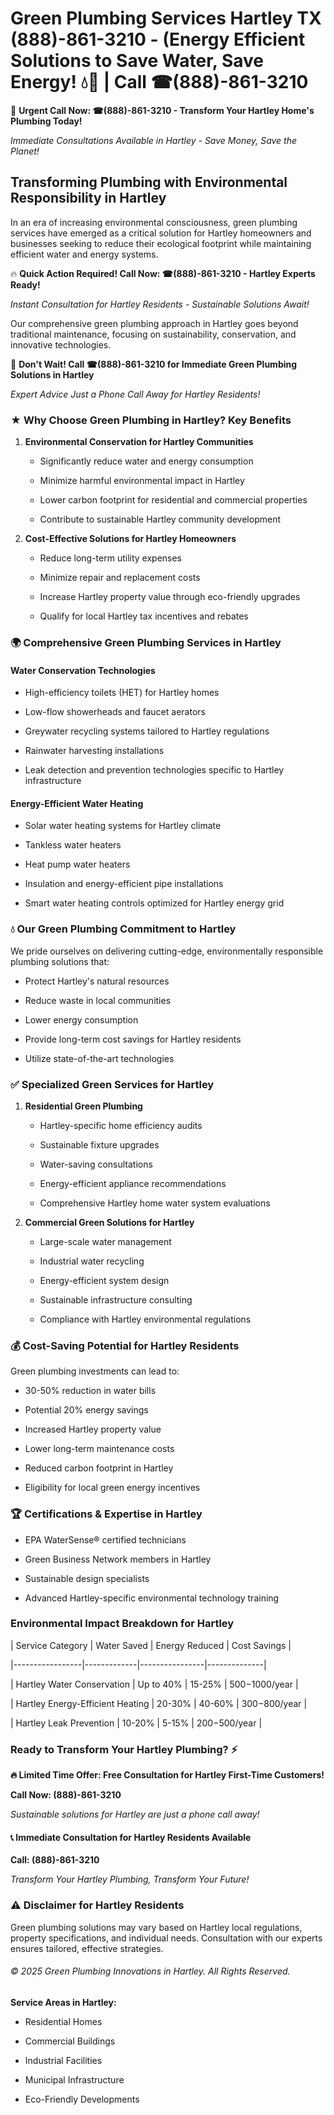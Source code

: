 # Green Plumbing Services Hartley TX (888)-861-3210 - (Energy Efficient Solutions to Save Water, Save Energy! 💧🌿 | Call ☎(888)-861-3210

🚨 **Urgent Call Now: ☎(888)-861-3210 - Transform Your Hartley Home's Plumbing Today!**
*Immediate Consultations Available in Hartley - Save Money, Save the Planet!*

## Transforming Plumbing with Environmental Responsibility in Hartley

In an era of increasing environmental consciousness, green plumbing services have emerged as a critical solution for Hartley homeowners and businesses seeking to reduce their ecological footprint while maintaining efficient water and energy systems. 

🔥 **Quick Action Required! Call Now: ☎(888)-861-3210 - Hartley Experts Ready!**
*Instant Consultation for Hartley Residents - Sustainable Solutions Await!*

Our comprehensive green plumbing approach in Hartley goes beyond traditional maintenance, focusing on sustainability, conservation, and innovative technologies.

🚨 **Don't Wait! Call ☎(888)-861-3210 for Immediate Green Plumbing Solutions in Hartley**
*Expert Advice Just a Phone Call Away for Hartley Residents!*

### ★ Why Choose Green Plumbing in Hartley? Key Benefits

1. **Environmental Conservation for Hartley Communities** 
   - Significantly reduce water and energy consumption
   - Minimize harmful environmental impact in Hartley
   - Lower carbon footprint for residential and commercial properties
   - Contribute to sustainable Hartley community development

2. **Cost-Effective Solutions for Hartley Homeowners** 
   - Reduce long-term utility expenses
   - Minimize repair and replacement costs
   - Increase Hartley property value through eco-friendly upgrades
   - Qualify for local Hartley tax incentives and rebates

### 🌍 Comprehensive Green Plumbing Services in Hartley

#### Water Conservation Technologies
- High-efficiency toilets (HET) for Hartley homes
- Low-flow showerheads and faucet aerators
- Greywater recycling systems tailored to Hartley regulations
- Rainwater harvesting installations
- Leak detection and prevention technologies specific to Hartley infrastructure

#### Energy-Efficient Water Heating
- Solar water heating systems for Hartley climate
- Tankless water heaters
- Heat pump water heaters
- Insulation and energy-efficient pipe installations
- Smart water heating controls optimized for Hartley energy grid

### 💧 Our Green Plumbing Commitment to Hartley

We pride ourselves on delivering cutting-edge, environmentally responsible plumbing solutions that:
- Protect Hartley's natural resources
- Reduce waste in local communities
- Lower energy consumption
- Provide long-term cost savings for Hartley residents
- Utilize state-of-the-art technologies

### ✅ Specialized Green Services for Hartley

1. **Residential Green Plumbing**
   - Hartley-specific home efficiency audits
   - Sustainable fixture upgrades
   - Water-saving consultations
   - Energy-efficient appliance recommendations
   - Comprehensive Hartley home water system evaluations

2. **Commercial Green Solutions for Hartley**
   - Large-scale water management
   - Industrial water recycling
   - Energy-efficient system design
   - Sustainable infrastructure consulting
   - Compliance with Hartley environmental regulations

### 💰 Cost-Saving Potential for Hartley Residents

Green plumbing investments can lead to:
- 30-50% reduction in water bills
- Potential 20% energy savings
- Increased Hartley property value
- Lower long-term maintenance costs
- Reduced carbon footprint in Hartley
- Eligibility for local green energy incentives

### 🏆 Certifications & Expertise in Hartley

- EPA WaterSense® certified technicians
- Green Business Network members in Hartley
- Sustainable design specialists
- Advanced Hartley-specific environmental technology training

### Environmental Impact Breakdown for Hartley

| Service Category | Water Saved | Energy Reduced | Cost Savings |
|-----------------|-------------|----------------|--------------|
| Hartley Water Conservation | Up to 40% | 15-25% | $500-$1000/year |
| Hartley Energy-Efficient Heating | 20-30% | 40-60% | $300-$800/year |
| Hartley Leak Prevention | 10-20% | 5-15% | $200-$500/year |

### Ready to Transform Your Hartley Plumbing? ⚡

**🔥 Limited Time Offer: Free Consultation for Hartley First-Time Customers!**

**Call Now: (888)-861-3210**
*Sustainable solutions for Hartley are just a phone call away!*

#### 📞 Immediate Consultation for Hartley Residents Available

**Call: (888)-861-3210**
*Transform Your Hartley Plumbing, Transform Your Future!*

### ⚠️ Disclaimer for Hartley Residents

Green plumbing solutions may vary based on Hartley local regulations, property specifications, and individual needs. Consultation with our experts ensures tailored, effective strategies.

###### © 2025 Green Plumbing Innovations in Hartley. All Rights Reserved.

**Service Areas in Hartley:** 
- Residential Homes
- Commercial Buildings
- Industrial Facilities
- Municipal Infrastructure
- Eco-Friendly Developments